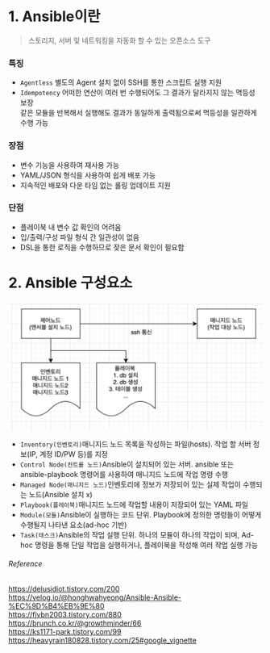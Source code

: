 # 1. Ansible이란
> 스토리지, 서버 및 네트워킹을 자동화 할 수 있는 오픈소스 도구

### 특징
- `Agentless` 별도의 Agent 설치 없이 SSH를 통한 스크립트 실행 지원
- `Idempotency` 어떠한 연산이 여러 번 수행되어도 그 결과가 달라지지 않는 멱등성 보장<br>
  같은 모듈을 반복해서 실행해도 결과가 동일하게 출력됨으로써 멱등성을 일관하게 수행 가능


### 장점
- 변수 기능을 사용하여 재사용 가능
- YAML/JSON 형식을 사용하여 쉽게 배포 가능
- 지속적인 배포와 다운 타임 없는 롤링 업데이트 지원


### 단점
- 플레이북 내 변수 값 확인의 어려움
- 입/출력/구성 파일 형식 간 일관성이 없음
- DSL을 통한 로직을 수행하므로 잦은 문서 확인이 필요함


# 2. Ansible 구성요소
![앤서블 구조](https://github.com/KMJ-cloud/WINS/blob/0c2e37c1c427320d73539b95eb67331e08f6c7df/REF/ansible%20structure.png)
- `Inventory(인벤토리)`매니지드 노드 목록을 작성하는 파일(hosts). 작업 할 서버 정보(IP, 계정 ID/PW 등)를 지정
- `Control Node(컨트롤 노드)`Ansible이 설치되어 있는 서버. ansible 또는 ansible-playbook 명령어를 사용하여 매니지드 노드에 작업 명령 수행
- `Managed Node(매니지드 노드)`인벤토리에 정보가 저장되어 있는 실제 작업이 수행되는 노드(Ansible 설치 x)
- `Playbook(플레이북)`매니지드 노드에 작업할 내용이 저장되어 있는 YAML 파일
- `Module(모듈)`Ansible이 실행하는 코드 단위. Playbook에 정의한 명령들이 어떻게 수행될지 나타낸 요소(ad-hoc 기반)
- `Task(태스크)`Ansible의 작업 실행 단위. 하나의 모듈이 하나의 작업이 되며, Ad-hoc 명령을 통해 단일 작업을 실행하거나, 플레이북을 작성해 여러 작업 실행 가능


###### Reference
https://delusidiot.tistory.com/200<br>
https://velog.io/@honghwahyeong/Ansible-Ansible-%EC%9D%B4%EB%9E%80<br>
https://fjvbn2003.tistory.com/880<br>
https://brunch.co.kr/@growthminder/66<br>
https://ks1171-park.tistory.com/99<br>
https://heavyrain180828.tistory.com/25#google_vignette<br>
